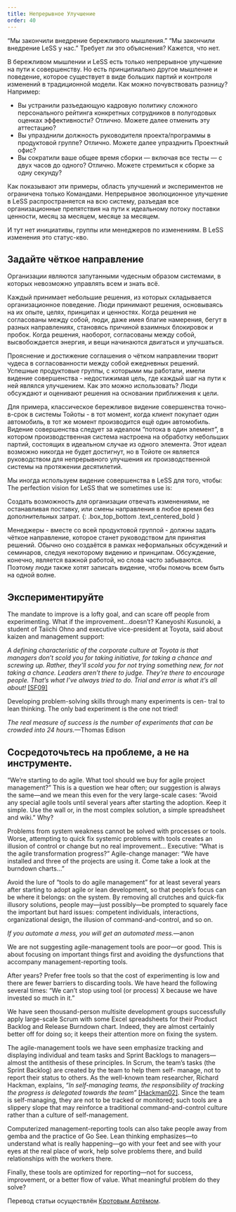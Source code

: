 ```yaml
---
title: Непрерывное Улучшение
order: 40
---
```


“Мы закончили внедрение бережливого мышления.” “Мы закончили внедрение LeSS у нас.” Требует ли это объяснения? Кажется, что нет.

В бережливом мышлении и LeSS есть только непрерывное улучшение на пути к совершенству. Но есть принципиально другое мышление и поведение, которое существует в виде больших партий и контроля изменений в традиционной модели. Как можно почувствовать разницу? Например:

* Вы устранили разъедающую кадровую политику сложного персонального рейтинга конкретных сотрудников в полугодовых оценках эффективности? Отлично. Можете далее отменить эту аттестацию?
* Вы упразднили должность руководителя проекта/программы в продуктовой группе? Отлично. Можете далее упразднить Проектный офис?
* Вы сократили ваше общее время сборки — включая все тесты — с двух часов до одного? Отлично. Можете стремиться к сборке за одну секунду?

Как показывают эти примеры, область улучшений и экспериментов не ограничена только Командами. Непрерывное эволюционное улучшение в LeSS распространяется на всю систему, разъедая все организационные препятствия на пути к идеальному потоку поставки ценности, месяц за месяцем, месяце за месяцем.

И тут нет инициативы, группы или менеджеров по изменениям. В LeSS изменения это статус-кво.

## Задайте чёткое направление

Организации являются запутанными чудесным образом системами, в которых невозможно управлять всем и знать всё.

Каждый принимает небольшие решения, из которых складывается организационное поведение. Люди принимают решения, основываясь на их опыте, целях, принципах и ценностях. Когда решения не согласованы между собой, люди, даже имея благие намерения, бегут в разных направлениях, становясь причиной взаимных блокировок и пробок. Когда решения, наоборот, согласованы между собой, высвобождается энергия, и вещи начинаются двигаться и улучшаться.

Прояснение и достижение соглашения о чётком направлении творит чудеса в согласованности между собой ежедневных решений. Успешные продуктовые группы, с которыми мы работали, имели видение совершенства - недостижимая цель, где каждый шаг на пути к ней являлся улучшением. Как это можно использовать? Люди обсуждают и оценивают решения на основании приближения к цели.

Для примера, классическое бережливое видение совершенства точно-в-срок в системы Тойоты - в тот момент, когда клиент покупает один автомобиль, в тот же момент производится ещё один автомобиль. Видение совершенства следует за идеалом “потока в один элемент”, в котором производственная система настроена на обработку небольших партий, состоящих в идеальном случае из одного элемента. Этот идеал возможно никогда не будет достигнут, но в Тойоте он является руководством для непрерывного улучшения их производственной системы на протяжении десятилетий.

Мы иногда используем видение совершенства в LeSS для того, чтобы:
The perfection vision for LeSS that we sometimes use is:

Создать возможность для организации отвечать изменениями, не останавливая поставку, или смены направления в любое время без дополнительных затрат.
{: .box_top_bottom  .text_centered_bold }

Менеджеры - вместе со всей продуктовой группой - должны задать чёткое направление, которое станет руководством для принятия решений. Обычно оно создаётся в рамках неформальных обсуждений и семинаров, следуя некоторому видению и принципам. Обсуждение, конечно, является важной работой, но слова часто забываются. Поэтому люди также хотят записать видение, чтобы помочь всем быть на одной волне.

## Экспериментируйте

The mandate to improve is a lofty goal, and can scare off people from experimenting. What if the improvement...doesn’t? Kaneyoshi Kusunoki, a student of Taiichi Ohno and executive vice-president at Toyota, said about kaizen and management support:

*A defining characteristic of the corporate culture at Toyota is that managers don’t scold you for taking initiative, for taking a chance and screwing up. Rather, they’ll scold you for not trying something new, for not taking a chance. Leaders aren’t there to judge. They’re there to encourage people. That’s what I’ve always tried to do. Trial and error is what it’s all about!* [[SF09]](http://www.amazon.com/Birth-Lean-Takahiro-Fujimoto-ebook/dp/B007EFWP0M)

Developing problem-solving skills through many experiments is cen- tral to lean thinking. The only bad experiment is the one not tried!

*The real measure of success is the number of experiments that can be crowded into 24 hours.*—Thomas Edison

## Сосредоточьтесь на проблеме, а не на инструменте.

“We’re starting to do agile. What tool should we buy for agile project management?” This is a question we hear often; our suggestion is always the same—and we mean this even for the very large-scale cases: “Avoid any special agile tools until several years after starting the adoption. Keep it simple. Use the wall or, in the most complex solution, a simple spreadsheet and wiki.” Why?

Problems from system weakness cannot be solved with processes or tools. Worse, attempting to quick fix systemic problems with tools creates an illusion of control or change but no real improvement… Executive: “What is the agile transformation progress?” Agile-change manager: “We have installed <AgileToolX> and three of the projects are using it. Come take a look at the burndown charts…”

Avoid the lure of “tools to do agile management” for at least several years after starting to adopt agile or lean development, so that people’s focus can be where it belongs: on the system. By removing all crutches and quick-fix illusory solutions, people may—just possibly—be prompted to squarely face the important but hard issues: competent individuals, interactions, organizational design, the illusion of command-and-control, and so on.

*If you automate a mess, you will get an automated mess.*—anon

We are not suggesting agile-management tools are poor—or good. This is about focusing on important things first and avoiding the dysfunctions that accompany management-reporting tools.

After <N> years? Prefer free tools so that the cost of experimenting is low and there are fewer barriers to discarding tools. We have heard the following several times: “We can’t stop using tool (or process) X because we have invested so much in it.”

We have seen thousand-person multisite development groups successfully apply large-scale Scrum with some Excel spreadsheets for their Product Backlog and Release Burndown chart. Indeed, they are almost certainly better off for doing so; it keeps their attention more on fixing the system.

The agile-management tools we have seen emphasize tracking and displaying individual and team tasks and Sprint Backlogs to managers—almost the antithesis of these principles. In Scrum, the team’s tasks (the Sprint Backlog) are created by the team to help them self- manage, not to report their status to others. As the well-known team researcher, Richard Hackman, explains, *“In self-managing teams, the responsibility of tracking the progress is delegated towards the team”* [[Hackman02]](http://www.amazon.com/Leading-Teams-Setting-Stage-Performances/dp/1578513332). Since the team is self-managing, they are not to be tracked or monitored; such tools are a slippery slope that may reinforce a traditional command-and-control culture rather than a culture of self-management.

Computerized management-reporting tools can also take people away from gemba and the practice of Go See. Lean thinking emphasizes—to understand what is really happening—go with your feet and see with your eyes at the real place of work, help solve problems there, and build relationships with the workers there.

Finally, these tools are optimized for reporting—not for success, improvement, or a better flow of value. What meaningful problem do they solve?

Перевод статьи осуществлён [Кротовым Артёмом](https://www.facebook.com/artem.v.krotov).